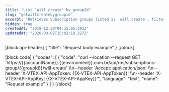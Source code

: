 ```yaml
---
title: "List 'Will create' by groupId"
slug: "getwillcreatebygroupid"
excerpt: "Retrieves Subscription groups listed as 'will create', filtering by groupId."
hidden: true
createdAt: "2019-12-30T04:15:05.393Z"
updatedAt: "2020-03-02T15:02:18.327Z"
---
```

[block:api-header]
{
  "title": "Request body example"
}
[/block]

[block:code]
{
  "codes": [
    {
      "code": "curl --location --request GET 'https://{{accountName}}.{{environment}}.com.br/api/rns/subscriptions-group/{{groupId}}/will-create' \\\n--header 'Accept: application/json' \\\n--header 'X-VTEX-API-AppToken: {{X-VTEX-API-AppToken}}' \\\n--header 'X-VTEX-API-AppKey: {{X-VTEX-API-AppKey}}'",
      "language": "text",
      "name": "Request example"
    }
  ]
}
[/block]